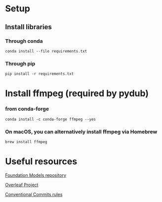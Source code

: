 # Setup
## Install libraries
### Through conda

```
conda install --file requirements.txt
```

### Through pip

```
pip install -r requirements.txt
```

# Install ffmpeg (required by pydub) 

### from conda-forge
```
conda install -c conda-forge ffmpeg --yes
```
### On macOS, you can alternatively install ffmpeg via Homebrew
```
brew install ffmpeg
```

# Useful resources
[Foundation Models repository](https://github.com/EPFL-VILAB/com-304-FM-project)

[Overleaf Project](https://www.overleaf.com/read/brbpqrkfsnmn#35fa19)

[Conventional Commits rules](https://www.conventionalcommits.org/en/v1.0.0/)

